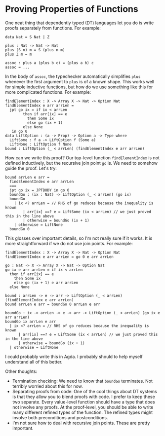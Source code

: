 # Proving Properties of Functions

One neat thing that dependently typed (DT) languages let you do is write
proofs separately from functions. For example:

    data Nat = S Nat | Z

    plus : Nat -> Nat -> Nat
    plus (S n) m = S (plus n m)
    plus Z m = m

    assoc : plus a (plus b c) = (plus a b) c
    assoc = ...

In the body of `assoc`, the typechecker automatically simplifies `plus`
whenever the first argument to `plus` is of a known shape. This works well for
simple inductive functions, but how do we use something like this for more
complicated functions. For example:

    findElementIndex : X -> Array X -> Nat -> Option Nat
    findElementIndex e arr arrLen =
      jpt go ix = if ix < arrLen
            then if arr[ix] == e
              then Some ix
              else go (ix + 1)
            else None
       in go 0
    data LiftOption : (a -> Prop) -> Option a -> Type where
      LiftSome : f a -> LiftOption f (Some a)
      LiftNone : LiftOption f None
    bound : LiftOption (_ < arrLen) (findElementIndex e arr arrLen)

How can we write this proof? Our top-level function `findElementIndex`
is not defined inductively, but the recursive join point `go` is. We need
to somehow guide the proof. Let's try:

    bound arrLen e arr =
      findElementIndex e arr arrLen
      ===
      jpt go ix = JPTBODY in go 0
      boundGo : (ix : Nat) -> LiftOption (_ < arrLen) (go ix)
      boundGo
        | ix <? arrLen = // RHS of go reduces because the inequality is known
            | arr[ix] ==? e = LiftSome (ix < arrLen) // we just proved this in the line above
            | otherwise = boundGo (ix + 1)
        | otherwise = LiftNone
      boundGo 0

This glosses over important details, so I'm not really sure if it works.
It is more straightforward if we do not use join points. For example:

    findElementIndex : X -> Array X -> Nat -> Option Nat
    findElementIndex e arr arrLen = go 0 e arr arrLen

    go : Nat -> X -> Array X -> Nat -> Option Nat
    go ix e arr arrLen = if ix < arrLen
      then if arr[ix] == e
        then Some ix
        else go (ix + 1) e arr arrLen
      else None
  
    bound : arrLen -> e -> arr -> LiftOption (_ < arrLen) (findElementIndex e arr arrLen)
    bound arrLen e arr = boundGo 0 arrLen e arr

    boundGo : ix -> arrLen -> e -> arr -> LiftOption (_ < arrLen) (go ix e arr arrLen)
    boundGo ix arrLen e arr
      | ix <? arrLen = // RHS of go reduces because the inequality is known
          | arr[ix] ==? e = LiftSome (ix < arrLen) // we just proved this in the line above
          | otherwise = boundGo (ix + 1)
      | otherwise = LiftNone

I could probably write this in Agda. I probably should to help myself
understand all of this better.

Other thoughts:

* Termination checking: We need to know that `boundGo` terminates. Not terribly
  worried about this for now.
* Separating proofs from code: One of the cool things about DT systems is that
  they allow you to blend proofs with code. I prefer to keep these two separate.
  Every value-level function should have a type that does not involve any proofs.
  At the proof-level, you should be able to write many different refined
  types of the function. The refined types might involve both preconditions
  and postconditions.
* I'm not sure how to deal with recursive join points. These are pretty
  important.
